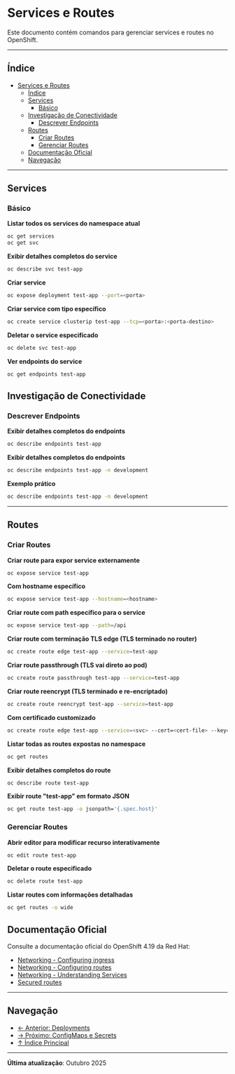 # Services e Routes

Este documento contém comandos para gerenciar services e routes no OpenShift.

---

## Índice

- [Services e Routes](#services-e-routes)
  - [Índice](#índice)
  - [Services](#services)
    - [Básico](#básico)
  - [Investigação de Conectividade](#investigação-de-conectividade)
    - [Descrever Endpoints](#descrever-endpoints)
  - [Routes](#routes)
    - [Criar Routes](#criar-routes)
    - [Gerenciar Routes](#gerenciar-routes)
  - [Documentação Oficial](#documentação-oficial)
  - [Navegação](#navegação)
---

## Services

### Básico
**Listar todos os services do namespace atual**

```bash
oc get services
oc get svc
```

**Exibir detalhes completos do service**


```bash
oc describe svc test-app
```

**Criar service**

```bash ignore-test
oc expose deployment test-app --port=<porta>
```

**Criar service com tipo específico**

```bash ignore-test
oc create service clusterip test-app --tcp=<porta>:<porta-destino>
```

**Deletar o service especificado**


```bash ignore-test
oc delete svc test-app
```

**Ver endpoints do service**


```bash
oc get endpoints test-app
```

## Investigação de Conectividade


### Descrever Endpoints
**Exibir detalhes completos do endpoints**


```bash
oc describe endpoints test-app
```

**Exibir detalhes completos do endpoints**


```bash
oc describe endpoints test-app -n development
```

**Exemplo prático**


```bash
oc describe endpoints test-app -n development
```

---

## Routes

### Criar Routes
**Criar route para expor service externamente**


```bash ignore-test
oc expose service test-app
```

**Com hostname específico**

```bash ignore-test
oc expose service test-app --hostname=<hostname>
```

**Criar route com path específico para o service**


```bash ignore-test
oc expose service test-app --path=/api
```

**Criar route com terminação TLS edge (TLS terminado no router)**


```bash ignore-test
oc create route edge test-app --service=test-app
```

**Criar route passthrough (TLS vai direto ao pod)**


```bash ignore-test
oc create route passthrough test-app --service=test-app
```

**Criar route reencrypt (TLS terminado e re-encriptado)**


```bash ignore-test
oc create route reencrypt test-app --service=test-app
```

**Com certificado customizado**

```bash ignore-test
oc create route edge test-app --service=<svc> --cert=<cert-file> --key=<key-file>
```

**Listar todas as routes expostas no namespace**

```bash
oc get routes
```

**Exibir detalhes completos do route**


```bash
oc describe route test-app
```

**Exibir route "test-app" em formato JSON**


```bash
oc get route test-app -o jsonpath='{.spec.host}'
```

### Gerenciar Routes
**Abrir editor para modificar recurso interativamente**


```bash ignore-test
oc edit route test-app
```

**Deletar o route especificado**


```bash ignore-test
oc delete route test-app
```

**Listar routes com informações detalhadas**

```bash
oc get routes -o wide
```

## Documentação Oficial

Consulte a documentação oficial do OpenShift 4.19 da Red Hat:

- <a href="https://docs.redhat.com/en/documentation/openshift_container_platform/4.19/html/networking/configuring-ingress">Networking - Configuring ingress</a>
- <a href="https://docs.redhat.com/en/documentation/openshift_container_platform/4.19/html/networking/configuring-routes">Networking - Configuring routes</a>
- <a href="https://docs.redhat.com/en/documentation/openshift_container_platform/4.19/html/networking/understanding-networking">Networking - Understanding Services</a>
- <a href="https://docs.redhat.com/en/documentation/openshift_container_platform/4.19/html/networking/configuring-routes#nw-ingress-creating-a-route-via-an-ingress_route-configuration">Secured routes</a>
---


## Navegação

- [← Anterior: Deployments](05-deployments-scaling.md)
- [→ Próximo: ConfigMaps e Secrets](07-configmaps-secrets.md)
- [↑ Índice Principal](README.md)

---

**Última atualização**: Outubro 2025
